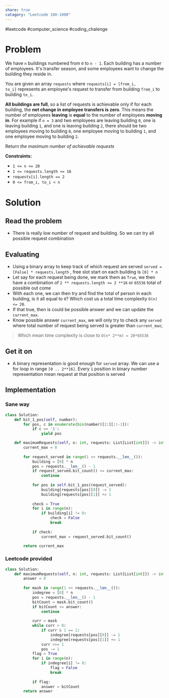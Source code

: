 ```yaml
---
share: true
catagory: "Leetcode 100-1000"
---
```

#leetcode #computer_science #coding_chalenge

# Problem

We have `n` buildings numbered from `0` to `n - 1`. Each building has a number of employees. It's transfer season, and some employees want to change the building they reside in.

You are given an array `requests` where `requests[i] = [from_i, to_i]` represents an employee's request to transfer from building `from_i` to building `to_i`.

**All buildings are full**, so a list of requests is achievable only if for each building, the **net change in employee transfers is zero**. This means the number of employees **leaving** is **equal** to the number of employees **moving in**. For example if `n = 3` and two employees are leaving building `0`, one is leaving building `1`, and one is leaving building `2`, there should be two employees moving to building `0`, one employee moving to building `1`, and one employee moving to building `2`.

Return _the maximum number of achievable requests_

**Constraints:**

- `1 <= n <= 20`
- `1 <= requests.length <= 16`
- `requests[i].length == 2`
- `0 <= from_i, to_i < n`

# Solution
## Read the problem
- There is really low number of request and building. So we can try all possible request combination

## Evaluating
- Using a binary array to keep track of which request are served  `served = [False] * requests.length` , free slot start on each building is `[0] * n`
- Let say for each request being done, we mark them as `True`, we then have a combination of `2 ** requests.length <= 2 **16` or `65536`  total of possible out come
- With each one, we can then try and find the total of person in each building, is it all equal to `0`? Which cost us a total time complexity  `O(n) <= 20`.
- If that true, then is could be possible answer and we can update the `current_max`.
- Know possible answer `current_max`, we will only try to check any `served` where total number of request being served is greater than  `current_max`;

>Which mean time complexity is close to `O(n* 2**m) = 20*65536` 

## Get it on
- A binary representation is good enough for `served` array. We can use a for loop in range `[0 .. 2**16]`. Every `1`  position in binary number representation mean request at that position is served 

## Implementation
### Sane way
```python
class Solution:
    def bit_1_pos(self, number):
        for pos, c in enumerate(bin(number)[2:][::-1]):
            if c == '1':
                yield pos

    def maximumRequests(self, n: int, requests: List[List[int]]) -> int:
        current_max = 0
        
        for request_served in range(1 << requests.__len__()):
            building = [0] * n
            pos = requests.__len__() - 1
            if request_served.bit_count() <= current_max:
                continue
                
            for pos in self.bit_1_pos(request_served):
                building[requests[pos][0]] -= 1
                building[requests[pos][1]] += 1
				
            check = True
            for i in range(n):
                if building[i] != 0:
                    check = False
                    break
                    
            if check:
                current_max = request_served.bit_count()

        return current_max
```

### Leetcode provided 
```python
class Solution:
    def maximumRequests(self, n: int, requests: List[List[int]]) -> int:
        answer = 0
        
        for mask in range(1 << requests.__len__()):
            indegree = [0] * n
            pos = requests.__len__() - 1
            bitCount = mask.bit_count()
            if bitCount <= answer:
                continue
                
            curr = mask
            while curr > 0:
                if curr & 1 == 1:
                    indegree[requests[pos][0]] -= 1
                    indegree[requests[pos][1]] += 1
                curr >>= 1
                pos -= 1
            flag = True
            for i in range(n):
                if indegree[i] != 0:
                    flag = False
                    break
                
            if flag:
                answer = bitCount
        return answer
```